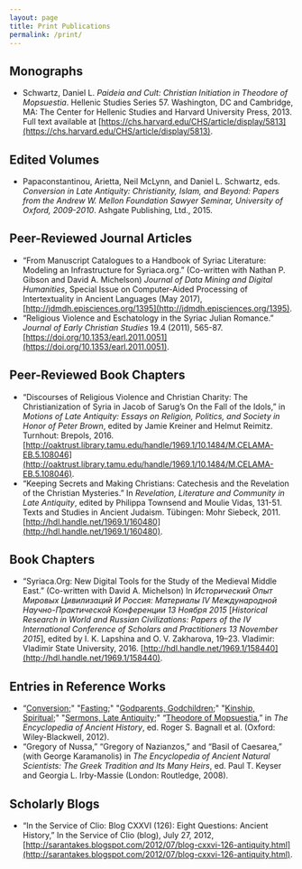```yaml
---
layout: page
title: Print Publications
permalink: /print/
---
```


## Monographs
* Schwartz, Daniel L. _Paideia and Cult: Christian Initiation in Theodore of Mopsuestia_. Hellenic Studies Series 57. Washington, DC and Cambridge, MA: 
The Center for Hellenic Studies and Harvard University Press, 2013. Full text available at [https://chs.harvard.edu/CHS/article/display/5813](https://chs.harvard.edu/CHS/article/display/5813).


## Edited Volumes
* Papaconstantinou, Arietta, Neil McLynn, and Daniel L. Schwartz, eds. _Conversion in Late Antiquity: Christianity, Islam, and Beyond: Papers from the Andrew W. Mellon Foundation Sawyer Seminar, University of Oxford, 2009-2010_. Ashgate Publishing, Ltd., 2015.


## Peer-Reviewed Journal Articles
* “From Manuscript Catalogues to a Handbook of Syriac Literature: Modeling an Infrastructure for Syriaca.org.” (Co-written with Nathan P. Gibson and David A. Michelson) 
_Journal of Data Mining and Digital Humanities_, Special Issue on Computer-Aided Processing of Intertextuality in Ancient Languages (May 2017), [http://jdmdh.episciences.org/1395](http://jdmdh.episciences.org/1395).
* “Religious Violence and Eschatology in the Syriac Julian Romance.” _Journal of Early Christian Studies_ 19.4 (2011), 565-87. 
[https://doi.org/10.1353/earl.2011.0051](https://doi.org/10.1353/earl.2011.0051).


## Peer-Reviewed Book Chapters
* “Discourses of Religious Violence and Christian Charity: The Christianization of Syria in Jacob of Sarug’s On the Fall of the Idols,” in _Motions of Late Antiquity: 
Essays on Religion, Politics, and Society in Honor of Peter Brown_, edited by Jamie Kreiner and Helmut Reimitz. Turnhout: Brepols, 2016. 
[http://oaktrust.library.tamu.edu/handle/1969.1/10.1484/M.CELAMA-EB.5.108046](http://oaktrust.library.tamu.edu/handle/1969.1/10.1484/M.CELAMA-EB.5.108046).
* “Keeping Secrets and Making Christians: Catechesis and the Revelation of the Christian Mysteries.” In _Revelation, Literature and Community in Late Antiquity_, 
edited by Philippa Townsend and Moulie Vidas, 131-51. Texts and Studies in Ancient Judaism. Tübingen: Mohr Siebeck, 2011.
[http://hdl.handle.net/1969.1/160480](http://hdl.handle.net/1969.1/160480).


## Book Chapters
* “Syriaca.Org: New Digital Tools for the Study of the Medieval Middle East.” (Co-written with David A. Michelson) In _Исторический Опыт Мировых Цивилизаций И Россия: Материалы IV Международной 
Научно-Практической Конференции 13 Ноября 2015_ [_Historical Research in World and Russian Civilizations: Papers of the IV International Conference of Scholars and Practitioners 13 November 2015_], 
edited by I. K. Lapshina and O. V. Zakharova, 19–23. Vladimir: Vladimir State University, 2016. [http://hdl.handle.net/1969.1/158440](http://hdl.handle.net/1969.1/158440).

## Entries in Reference Works
* “[Conversion](https://doi.org/10.1002/9781444338386.wbeah12055);" "[Fasting](https://doi.org/10.1002/9781444338386.wbeah22112);" "[Godparents, Godchildren](https://doi.org/10.1002/9781444338386.wbeah22133);"
 "[Kinship, Spiritual](https://doi.org/10.1002/9781444338386.wbeah22177);" "[Sermons, Late Antiquity](https://doi.org/10.1002/9781444338386.wbeah12189);"
 “[Theodore of Mopsuestia](https://doi.org/10.1002/9781444338386.wbeah12189),” in _The Encyclopedia of Ancient History_, ed. Roger S. Bagnall et al. (Oxford: Wiley-Blackwell, 2012).
* “Gregory of Nussa,” “Gregory of Nazianzos,” and “Basil of Caesarea,” (with George Karamanolis) in _The Encyclopedia of Ancient Natural Scientists: The Greek Tradition and Its Many Heirs_, 
ed. Paul T. Keyser and Georgia L. Irby-Massie (London: Routledge, 2008).


## Scholarly Blogs
* “In the Service of Clio: Blog CXXVI (126): Eight Questions: Ancient History,” In the Service of Clio (blog), July 27, 2012, 
[http://sarantakes.blogspot.com/2012/07/blog-cxxvi-126-antiquity.html](http://sarantakes.blogspot.com/2012/07/blog-cxxvi-126-antiquity.html).




[jekyll-organization]: https://github.com/jekyll
